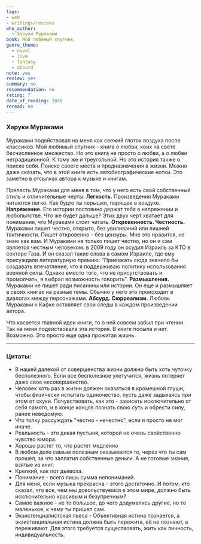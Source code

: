 ```yaml
---
tags:
- web
- writings/reviews
who_author:
  - Харуки Мураками
book: Мой любимый спутник
genre_theme:
  - novel
  - love
  - fantasy
  - absurd
note: yes
review: yes
summary: no
recommendation: no
rating: 7
date_of_reading: 2020
reread: no
---
```

### Харуки Мураками

Мураками подействовал на меня как свежий глоток воздуха после классиков.
Мой любимый спутник - книга о любви, коих на свете бесчисленное множество. Но это книга не просто о любви, а о любви нетрадиционной. К тому же и треугольной. Но это история также о поиске себя. Поиске своего места и предназначения в жизни. Можно даже сказать, что в этой книге есть автобиографические нотки. Это заметно в отсылках автора к музыке и книгам.

Прелесть Мураками для меня в том, что у него есть свой собственный стиль и отличительные черты:
**Легкость.** Произведения Мураками читаются легко. Как будто ты перышко, парящее в воздухе.
**Напряжение.** Его истории постоянно держат тебя в напряжении и любопытстве. Что же будет дальше? Этих двух черт хватает для понимания, что Мураками стоит читать.
**Откровенность. Честность.** Мураками пишет честно, открыто, без увиливаний или лишней тактичности. Пишет откровенно - без цензуры. Мне это нравится, не знаю как вам.
И Мураками не только пишет честно, но он и сам является честным человеком. в 2009 году он осудил Израиль за КТО в секторе Газа. И он сказал такие слова в самом Израиле, где ему присуждали литературную премию: "Приезжать сюда значило бы создавать впечатление, что я поддерживаю политику использования военной силы. Однако вместо того, что не присутствовать и промолчать, я выбрал возможность говорить".
**Размышления.** Мураками не пишет ради писанины или истории. Он еще и размышляет в своих книгах на разные темы. Обычно у него это происходит в диалогах между персонажами.
**Абсурд. Сюрреализм.** Любовь Мураками к Кафке оставляет свои следы в каждом произведении автора.

Что касается главной идеи книги, то о ней совсем забыл при чтении. Так на меня подействовала эта история. В книге посыла и нет. Возможно. Это просто еще одна прожитая жизнь.

---
### Цитаты:

- В нашей далекой от совершенства жизни должно быть хоть чуточку бесполезного. Если все бесполезное улетучится, жизнь потеряет даже свое несовершенство.
- Человек хоть раз в жизни должен оказаться в кромешной глуши, чтобы физически испытать одиночество, пусть даже задыхаясь при этом от скуки. Почувствовать, как это - зависеть исключительно от себя самого, и в конце концов познать свою суть и обрести силу, ранее неведомую.
- Что толку рассуждать "честно - нечестно", если я просто не мог иначе.
- Реальность - это дикая пустыня, которой не очень свойственно чувство юмора.
- Хорошо растет то, что растет медленно
- В любом деле самым полезным оказывается то, через что ты сам прошел, за что заплатил собственные деньги. А не готовые знания, взятые из книг.
- Крепкий, как пот дьявола.
- Понимание - всего лишь сумма непониманий.
- Для меня, если музыка прекрасна - этого достаточно. И потом, кто сказал, что все, чем мы довольствуемся в этом мире, должно быть исключительно красивым и безупречным?
- Самое важное - не то большое, до чего додумались другие, но то маленькое, к чему ты пришел сам.
- Экзистенциалистская пьеса - Объективная истина познается, а экзистенциальная истина должна быть пережита, её не познают, а переживают. Для этого требуется существовать, жить как личность, индивидуальность.